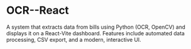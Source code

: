 # OCR--React
A system that extracts data from bills using Python (OCR, OpenCV) and displays it on a React-Vite dashboard. Features include automated data processing, CSV export, and a modern, interactive UI.
